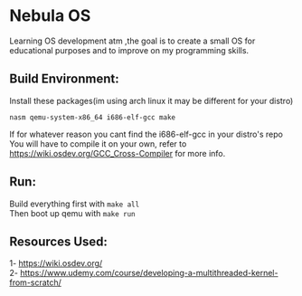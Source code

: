 # Nebula OS

Learning OS development atm ,the goal is to create a small OS for educational purposes and to improve on my programming skills.


## Build Environment:
Install these packages(im using arch linux it may be different for your distro)

```nasm qemu-system-x86_64 i686-elf-gcc make```

If for whatever reason you cant find the i686-elf-gcc in your distro's repo
You will have to compile it on your own, refer to https://wiki.osdev.org/GCC_Cross-Compiler for more info.



## Run:
Build everything first with ```make all```            
Then boot up qemu with ```make run```


## Resources Used:
1- https://wiki.osdev.org/                                 
2- https://www.udemy.com/course/developing-a-multithreaded-kernel-from-scratch/
